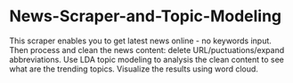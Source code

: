 # News-Scraper-and-Topic-Modeling

This scraper enables you to get latest news online - no keywords input.
Then process and clean the news content: delete URL/puctuations/expand abbreviations.
Use LDA topic modeling to analysis the clean content to see what are the trending topics.
Visualize the results using word cloud.
